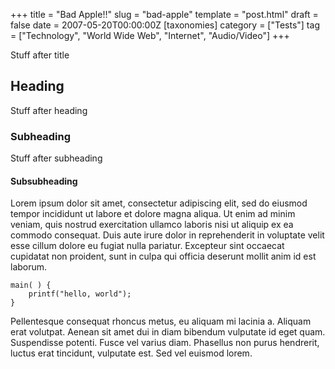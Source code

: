 +++
title = "Bad Apple!!"
slug = "bad-apple"
template = "post.html"
draft = false
date = 2007-05-20T00:00:00Z
[taxonomies]
category = ["Tests"]
tag = ["Technology", "World Wide Web", "Internet", "Audio/Video"]
+++

Stuff after title

## Heading

Stuff after heading

### Subheading

Stuff after subheading

#### Subsubheading

Lorem ipsum dolor sit amet, consectetur adipiscing elit, sed do eiusmod tempor incididunt ut labore et dolore magna aliqua. Ut enim ad minim veniam, quis nostrud exercitation ullamco laboris nisi ut aliquip ex ea commodo consequat. Duis aute irure dolor in reprehenderit in voluptate velit esse cillum dolore eu fugiat nulla pariatur. Excepteur sint occaecat cupidatat non proident, sunt in culpa qui officia deserunt mollit anim id est laborum.

```
main( ) {
    printf("hello, world");
}
```

Pellentesque consequat rhoncus metus, eu aliquam mi lacinia a. Aliquam erat volutpat. Aenean sit amet dui in diam bibendum vulputate id eget quam. Suspendisse potenti. Fusce vel varius diam. Phasellus non purus hendrerit, luctus erat tincidunt, vulputate est. Sed vel euismod lorem.
